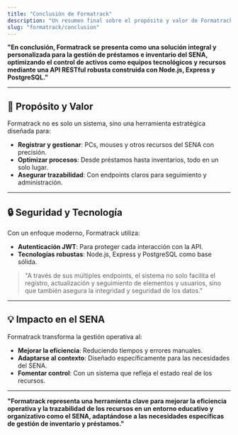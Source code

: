 ```yaml
---
title: "Conclusión de Formatrack"
description: "Un resumen final sobre el propósito y valor de Formatrack como sistema de gestión para el SENA."
slug: "formatrack/conclusion"
---
```



**"En conclusión, Formatrack se presenta como una solución integral y personalizada para la gestión de préstamos e inventario del SENA, optimizando el control de activos como equipos tecnológicos y recursos mediante una API RESTful robusta construida con Node.js, Express y PostgreSQL."**

---

## 🌟 Propósito y Valor

Formatrack no es solo un sistema, sino una herramienta estratégica diseñada para:

- **Registrar y gestionar**: PCs, mouses y otros recursos del SENA con precisión.
- **Optimizar procesos**: Desde préstamos hasta inventarios, todo en un solo lugar.
- **Asegurar trazabilidad**: Con endpoints claros para seguimiento y administración.

---

## 🔒 Seguridad y Tecnología

Con un enfoque moderno, Formatrack utiliza:

- **Autenticación JWT**: Para proteger cada interacción con la API.
- **Tecnologías robustas**: Node.js, Express y PostgreSQL como base sólida.

> "A través de sus múltiples endpoints, el sistema no solo facilita el registro, actualización y seguimiento de elementos y usuarios, sino que también asegura la integridad y seguridad de los datos."

---

## 💡 Impacto en el SENA

Formatrack transforma la gestión operativa al:

- **Mejorar la eficiencia**: Reduciendo tiempos y errores manuales.
- **Adaptarse al contexto**: Diseñado específicamente para las necesidades del SENA.
- **Fomentar control**: Con un sistema que refleja el estado real de los recursos.

---

**"Formatrack representa una herramienta clave para mejorar la eficiencia operativa y la trazabilidad de los recursos en un entorno educativo y organizativo como el SENA, adaptándose a las necesidades específicas de gestión de inventario y préstamos."**
